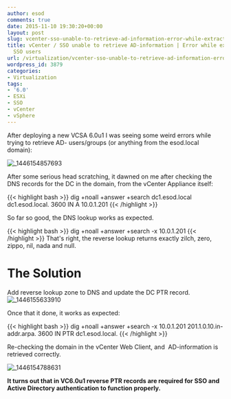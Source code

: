 ```yaml
---
author: esod
comments: true
date: 2015-11-10 19:30:20+00:00
layout: post
slug: vcenter-sso-unable-to-retrieve-ad-information-error-while-extracting-local-sso-users
title: vCenter / SSO unable to retrieve AD-information | Error while extracting local
  SSO users
url: /virtualization/vcenter-sso-unable-to-retrieve-ad-information-error-while-extracting-local-sso-users/
wordpress_id: 3879
categories:
- Virtualization
tags:
- '6.0'
- ESXi
- SSO
- vCenter
- vSphere
---
```



After deploying a new VCSA 6.0u1 I was seeing some weird errors while trying to retrieve AD- users/groups (or anything from the esod.local domain):

![_1446154857693](/img/1446154857693.png)

<!--more-->


After some serious head scratching, it dawned on me after checking the DNS records for the DC in the domain, from the vCenter Appliance itself:

{{< highlight bash >}}
dig +noall +answer +search dc1.esod.local
dc1.esod.local. 3600 IN A 10.0.1.201
{{< /highlight >}}

So far so good, the DNS lookup works as expected.

{{< highlight bash >}}
dig +noall +answer +search -x 10.0.1.201
{{< /highlight >}}
That's right, the reverse lookup returns exactly zilch, zero, zippo, nil, nada and null.



# The Solution


Add reverse lookup zone to DNS and update the DC PTR record.![_1446155633910](/img/1446155633910.png)

Once that it done, it works as expected:

{{< highlight bash >}}
dig +noall +answer +search -x 10.0.1.201
201.1.0.10.in-addr.arpa. 3600 IN PTR dc1.esod.local.
{{< /highlight >}}

Re-checking the domain in the vCenter Web Client, and  AD-information is retrieved correctly.

![_1446154788631](http://vninja.net/wordpress/wp-content/uploads/2015/10/1446154788631.png)



**It turns out that in VC6.0u1 reverse PTR records are required for SSO and Active Directory authentication to function properly.**
